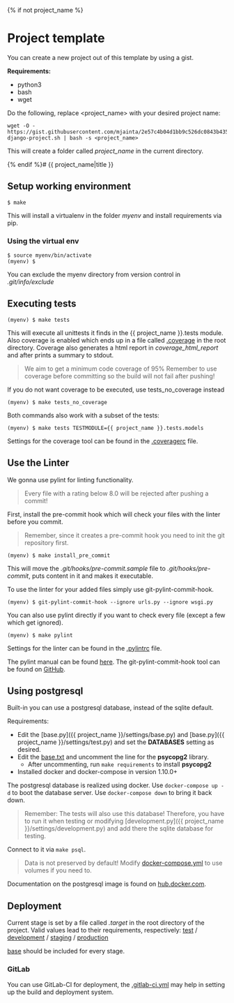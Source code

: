 {% if not project_name %}

# Project template

You can create a new project out of this template by using a gist.

**Requirements:**
* python3
* bash
* wget

Do the following, replace <project_name> with your desired project name:
```shell
wget -O - https://gist.githubusercontent.com/mjainta/2e57c4b04d1bb9c526dc0843b4353aa5/raw/fbf135ae7b0935581c101136f2fd802747b21cf8/start-django-project.sh | bash -s <project_name>
```

This will create a folder called *project_name* in the current directory.

{% endif %}# {{ project_name|title }}

## Setup working environment

```shell
$ make
```

This will install a virtualenv in the folder *myenv* and install requirements via pip.

### Using the virtual env

```shell
$ source myenv/bin/activate
(myenv) $
```

You can exclude the myenv directory from version control in *.git/info/exclude*

## Executing tests

```shell
(myenv) $ make tests
```

This will execute all unittests it finds in the {{ project_name }}.tests module.
Also coverage is enabled which ends up in a file called [.coverage](.coverage) in the root directory.
Coverage also generates a html report in *coverage_html_report* and after prints a summary to stdout.

> We aim to get a minimum code coverage of 95%
> Remember to use coverage before committing so the build will not fail after pushing!

If you do not want coverage to be executed, use tests_no_coverage instead
```shell
(myenv) $ make tests_no_coverage
```

Both commands also work with a subset of the tests:
```Shell
(myenv) $ make tests TESTMODULE={{ project_name }}.tests.models
```

Settings for the coverage tool can be found in the [.coveragerc](.coveragerc) file.

## Use the Linter

We gonna use pylint for linting functionality.

> Every file with a rating below 8.0 will be rejected after pushing a commit!

First, install the pre-commit hook which will check your files with the linter before you commit.

> Remember, since it creates a pre-commit hook you need to init the git repository first.

```shell
(myenv) $ make install_pre_commit
```

This will move the *.git/hooks/pre-commit.sample* file to *.git/hooks/pre-commit*, puts content in it and makes it executable.

To use the linter for your added files simply use git-pylint-commit-hook.
```shell
(myenv) $ git-pylint-commit-hook --ignore urls.py --ignore wsgi.py
```

You can also use pylint directly if you want to check every file (except a few which get ignored).
```shell
(myenv) $ make pylint
```

Settings for the linter can be found in the [.pylintrc](.pylintrc) file.

The pylint manual can be found [here](https://pylint.readthedocs.io/en/latest/).
The git-pylint-commit-hook tool can be found on [GitHub](https://github.com/sebdah/git-pylint-commit-hook).

## Using postgresql

Built-in you can use a postgresql database, instead of the sqlite default.

Requirements:
* Edit the [base.py]({{ project_name }}/settings/base.py) and [base.py]({{ project_name }}/settings/test.py) and set the **DATABASES** setting as desired.
* Edit the [base.txt](requirements/base.py) and uncomment the line for the **psycopg2** library.
    * After uncommenting, run `make requirements` to install **psycopg2**
* Installed docker and docker-compose in version 1.10.0+

The postgresql database is realized using docker. Use `docker-compose up -d` to boot the database server.
Use `docker-compose down` to bring it back down.

> Remember: The tests will also use this database! Therefore, you have to run it when testing or modifying [development.py]({{ project_name }}/settings/development.py) and add there the sqlite database for testing.

Connect to it via `make psql`.

> Data is not preserved by default! Modify [docker-compose.yml](docker-compose.yml) to use volumes if you need to.

Documentation on the postgresql image is found on [hub.docker.com](https://hub.docker.com/_/postgres/).

## Deployment

Current stage is set by a file called *.target* in the root directory of the project.
Valid values lead to their requirements, respectively: [test](requirements/test.txt) / [development](requirements/development.txt) / [staging](requirements/staging.txt) / [production](requirements/production.txt)

[base](requirements/base.txt) should be included for every stage.

### GitLab

You can use GitLab-CI for deployment, the [.gitlab-ci.yml](.gitlab-ci.yml) may help in setting up the build and deployment system.
